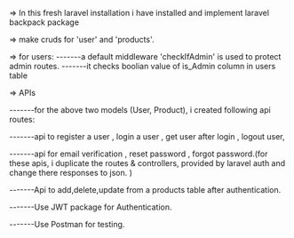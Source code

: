 
=> In this fresh laravel installation i have installed and implement laravel backpack package 

=> make cruds for 'user' and 'products'.

=> for users: 
-------a default middleware 'checkIfAdmin' is used to protect admin routes.
-------it checks boolian value of is_Admin column in users table


=> APIs

-------for the above two models (User, Product), i created following api routes:

-------api to register a user , login a user ,  get user after login , logout user,

-------api for email verification , reset password , forgot password.(for these apis, i duplicate the routes & controllers, provided by laravel auth and change there responses to json. )

-------Api to add,delete,update from a products table after authentication.

-------Use JWT package for Authentication.
 
-------Use Postman for testing.

